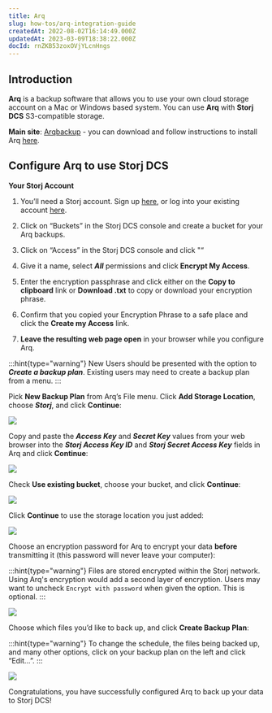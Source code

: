 ```yaml
---
title: Arq
slug: how-tos/arq-integration-guide
createdAt: 2022-08-02T16:14:49.000Z
updatedAt: 2023-03-09T18:38:22.000Z
docId: rnZKB53zoxOVjYLcnHngs
---
```


## Introduction

**Arq** is a backup software that allows you to use your own cloud storage account on a Mac or Windows based system. You can use **Arq** with **Storj DCS** S3-compatible storage.

**Main site**: [Arqbackup](https://www.arqbackup.com/) - you can download and follow instructions to install Arq [here](https://www.arqbackup.com/download/).

## Configure Arq to use Storj DCS

**Your Storj Account**

1.  You’ll need a Storj account. Sign up [here](), or log into your existing account [here]().

2.  Click on “Buckets” in the Storj DCS console and create a bucket for your Arq backups.

3.  Click on “Access” in the Storj DCS console and click "[](docId\:ObsfiEHKpVU7JTdGtW-3t)“

4.  Give it a name, select ***All*** permissions and click **Encrypt My Access**.

5.  Enter the encryption passphrase and click either on the **Copy to clipboard** link or **Download .txt** to copy or download your encryption phrase.

6.  Confirm that you copied your Encryption Phrase to a safe place and click the **Create my Access** link.

7.  **Leave the resulting web page open** in your browser while you configure Arq.

:::hint{type="warning"}
New Users should be presented with the option to ***Create a backup plan***.  Existing users may need to create a backup plan from a menu.
:::

Pick **New Backup Plan** from Arq’s File menu. Click **Add Storage Location**, choose ***Storj***, and click **Continue**:

![](https://archbee-image-uploads.s3.amazonaws.com/kv3plx2xmXcUGcVl4Lttj/N6I8rnUYX8QGa5aRKP-x0_image-34-2.png)

Copy and paste the ***Access Key*** and ***Secret Key*** values from your web browser into the ***Storj Access Key ID*** and ***Storj Secret Access Key*** fields in Arq and click **Continue**:

![](https://archbee-image-uploads.s3.amazonaws.com/kv3plx2xmXcUGcVl4Lttj/Wrpn4kV2MWr2CPD98kuqa_image-42.png)

Check **Use existing bucket**, choose your bucket, and click **Continue**:

![](https://archbee-image-uploads.s3.amazonaws.com/kv3plx2xmXcUGcVl4Lttj/fNyYgCE3ujxntenNyK-ca_image-32-2.png)

Click **Continue** to use the storage location you just added:

![](https://archbee-image-uploads.s3.amazonaws.com/kv3plx2xmXcUGcVl4Lttj/RM5tmZXEaSn36pqkbes4N_screen-shot-2022-05-27-at-94548-am-1024x814.png)

Choose an encryption password for Arq to encrypt your data **before** transmitting it (this password will never leave your computer):

:::hint{type="warning"}
Files are stored encrypted within the Storj network.  Using Arq's encryption would add a second layer of encryption.  Users may want to uncheck `Encrypt with password` when given the option.  This is optional.&#x20;
:::

![](https://archbee-image-uploads.s3.amazonaws.com/kv3plx2xmXcUGcVl4Lttj/j-ej_S6qiBjUl-c_-ggZb_screen-shot-2022-05-27-at-94638-am-1024x814.png)

Choose which files you’d like to back up, and click **Create Backup Plan**:

:::hint{type="warning"}
&#x20;To change the schedule, the files being backed up, and many other options, click on your backup plan on the left and click “Edit…”.
:::

![](https://archbee-image-uploads.s3.amazonaws.com/kv3plx2xmXcUGcVl4Lttj/snmPnsOGwsJ2aQ7Ub_wiy_screen-shot-2022-05-27-at-94712-am-1024x814.png)



Congratulations, you have successfully configured Arq to back up your data to Storj DCS!

